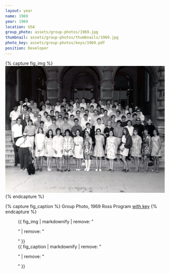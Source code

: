 ```yaml
---
layout: year
name: 1969
year: 1969
location: USA
group_photo: assets/group-photos/1969.jpg
thumbnail: assets/group-photos/thumbnails/1969.jpg
photo_key: assets/group-photos/keys/1969.pdf
position: Developer
---
```

{% capture fig_img %}
[![1969](/assets/group-photos/1969.jpg)](/assets/group-photos/keys/1969.pdf)
{% endcapture %}

{% capture fig_caption %}
Group Photo, 1969 Ross Program [with key](/assets/group-photos/keys/1969.pdf)
{% endcapture %}

<figure>
  {{ fig_img | markdownify | remove: "<p>" | remove: "</p>" }}
  <figcaption>{{ fig_caption | markdownify | remove: "<p>" | remove: "</p>" }}</figcaption>
</figure>
